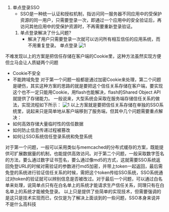 1. 单点登录SSO
    *  SSO是一种统一认证和授权机制，指访问同一服务器不同应用中的受保护资源的同一用户，只需要登录一次，即通过一个应用中的安全验证后，再访问其他应用中的受保护资源时，不再需要重新登录验证。
    1. 单点登录解决了什么问题?
        * 解决了用户只需要登录一次就可以访问所有相互信任的应用系统，而不用重复登录。
      单点登录 
![1](https://raw.githubusercontent.com/yzrds/Interview/master/img/单点登录.png)

不难发现以上的方案是把信任存储在客户端的Cookie里，这种方法虽然实现方便但立马会让人质疑两个问题
* Cookie不安全
* 不能跨域免登
对于第一个问题一般都是通过加密Cookie来处理，第二个问题是硬伤，其实这种方案的思路的就是要把这个信任关系存储在客户端，要实现这个也不一定只能用Cookie，用flash也能解决，flash的Shared Object API就提供了存储能力。
一般说来，大型系统会采取在服务端存储信任关系的做法，实现流程如下所示：
![1](https://raw.githubusercontent.com/yzrds/Interview/master/img/单点登录流程图.png)
以上方案就是要把信任关系存储在单独的SSO系统里，说起来只是简单地从客户端移到了服务端，但其中几个问题需要重点解决：
* 如何高效存储大量临时性的信任数据
* 如何防止信息传递过程被篡改
* 如何让SSO系统信任登录系统和免登系统

对于第一个问题，一般可以采用类似与memcached的分布式缓存的方案，既能提供可扩展数据量的机制，也能提供高效访问。对于第二个问题，一般采取数字签名的方法，要么通过数字证书签名，要么通过像md5的方式，这就需要SSO系统返回免登URL的时候对需验证的参数进行md5加密，并带上token一起返回，最后需免登的系统进行验证信任关系的时候，需把这个token传给SSO系统，SSO系统通过对token的验证就可以辨别信息是否被改过。对于最后一个问题，可以通过白名单来处理，说简单点只有在白名单上的系统才能请求生产信任关系，同理只有在白名单上的系统才能被免登录。
以上只是提供了些简单的实现技术，但需要强调的是这只是技术实现而已，仅仅是为了解决上面谈到的一些问题，SSO本身来说并不是什么高科技
